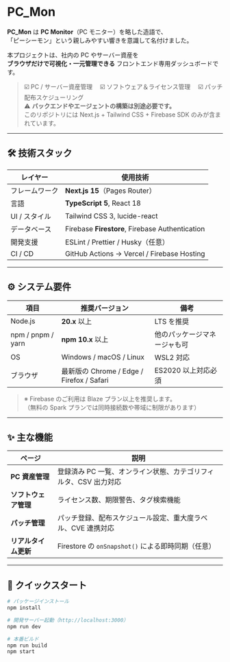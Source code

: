 # PC_Mon

**PC_Mon** は **PC Monitor**（PC モニター）を略した造語で、  
「ピーシーモン」という親しみやすい響きを意識して名付けました。

本プロジェクトは、社内の PC やサーバー資産を  
**ブラウザだけで可視化・一元管理できる** フロントエンド専用ダッシュボードです。

> ☑️ PC / サーバー資産管理  ☑️ ソフトウェア＆ライセンス管理  ☑️ パッチ配布スケジューリング  
> ⚠️ **バックエンドやエージェントの構築は別途必要です。**  
> このリポジトリには Next.js + Tailwind CSS + Firebase SDK のみが含まれています。

---

## 🛠️ 技術スタック

| レイヤー       | 使用技術                                        |
| -------------- | ----------------------------------------------- |
| フレームワーク | **Next.js 15**（Pages Router）                  |
| 言語           | **TypeScript 5**, React 18                      |
| UI / スタイル  | Tailwind CSS 3, lucide-react                    |
| データベース   | Firebase **Firestore**, Firebase Authentication |
| 開発支援       | ESLint / Prettier / Husky（任意）               |
| CI / CD        | GitHub Actions → Vercel / Firebase Hosting      |

---

## ⚙️ システム要件

| 項目              | 推奨バージョン                            | 備考                         |
| ----------------- | ----------------------------------------- | ---------------------------- |
| Node.js           | **20.x** 以上                             | LTS を推奨                   |
| npm / pnpm / yarn | **npm 10.x** 以上                         | 他のパッケージマネージャも可 |
| OS                | Windows / macOS / Linux                   | WSL2 対応                    |
| ブラウザ          | 最新版の Chrome / Edge / Firefox / Safari | ES2020 以上対応必須          |

> ※ Firebase のご利用は Blaze プラン以上を推奨します。  
> （無料の Spark プランでは同時接続数や帯域に制限があります）

---

## ✨ 主な機能

| ページ               | 説明                                                             |
| -------------------- | ---------------------------------------------------------------- |
| **PC 資産管理**      | 登録済み PC 一覧、オンライン状態、カテゴリフィルタ、CSV 出力対応 |
| **ソフトウェア管理** | ライセンス数、期限警告、タグ検索機能                             |
| **パッチ管理**       | パッチ登録、配布スケジュール設定、重大度ラベル、CVE 連携対応     |
| **リアルタイム更新** | Firestore の `onSnapshot()` による即時同期（任意）               |

---

## 🚀 クイックスタート

```bash
# パッケージインストール
npm install

# 開発サーバー起動（http://localhost:3000）
npm run dev

# 本番ビルド
npm run build
npm start
```
